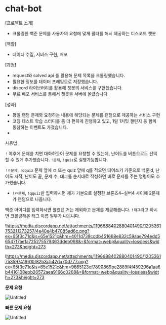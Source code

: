 # chat-bot
[프로젝트 소개] 

- 크롤링한 백준 문제를 사용자의 요청에 맞게 필터를 해서 제공하는 디스코드 챗봇

[역할] 

- 데이터 수집, 서비스 구현, 배포

[과정] 

- request와 solved api 를 활용해 문제 목록을 크롤링했습니다.
- 필요한 정보를 데이터 프레임으로 저장했습니다.
- discord 라이브러리를 활용해 챗봇의 서비스를 구현했습니다.
- 무료 배포 서비스를 통해서 챗봇을 서버에 올렸습니다.

[성과] 

- 평일 랜덤 문제와 요청하는 내용에 해당되는 문제를 랜덤으로 제공하는 서비스 구현
- 코딩 테스트 학습 스터디를 좀 더 편하게 진행하고 있고, 1일 1커밋 챌린지 등 함께 동참하는 이벤트도 가졌습니다.
- 

사용법

`!` 이후에 문제를 치면 대화하듯이 문제를 요청할 수 있는데, 난이도를 버튼으로도 선택할 수 있게 추가했습니다. `!문제`, `!quiz`로 실행가능합니다.

`!ㅁ문제`, `!qquiz`
문제 앞에 ㅁ 또는 quiz 앞에 q를 적으면  띄어쓰기 기준으로 백준id, 난이도 시작, 난이도 끝, 문제 수, 태그를 순서대로 작성하면 바로 문제를 주는 명령어도 추가했습니다.
+ `!ㅁ문제`, `!qquiz`만 입력하시면 제가 기본으로 설정한 브론즈4~실버4 사이에 2문제가 랜덤으로 나옵니다.

백준 아이디를 입력하시면 풀었던 거는 제외하고 문제를 제공해줍니다.
`!태그`라고 하시면 크롤링해온 태그 이름 일부가 나옵니다.

!https://media.discordapp.net/attachments/1196688402880401490/1205361753211273257/4e40e4b47085ad6c.png?ex=65f3c71c&is=65e1521c&hm=4011d738cddb451688e832c59aae794edd56547f7ae1a725275579463ddeb098&=&format=webp&quality=lossless&width=273&height=273

!https://media.discordapp.net/attachments/1196688402880401490/1205361753597419610/82b3c542da70d777.png?ex=65f3c71c&is=65e1521c&hm=9665123ef7890869be2889f4f459206a1aa6b4416108ebb26572aea9166c0268&=&format=webp&quality=lossless&width=273&height=273

**문제 요청**

![Untitled](https://prod-files-secure.s3.us-west-2.amazonaws.com/967eafc6-1109-4bde-913c-074724145eaf/56081598-350e-4a82-8db2-3885a417df62/Untitled.png)

**빠른 문제 요청**

![Untitled](https://prod-files-secure.s3.us-west-2.amazonaws.com/967eafc6-1109-4bde-913c-074724145eaf/b811cbdb-7c28-43fe-9c49-22e4f5707135/Untitled.png)
